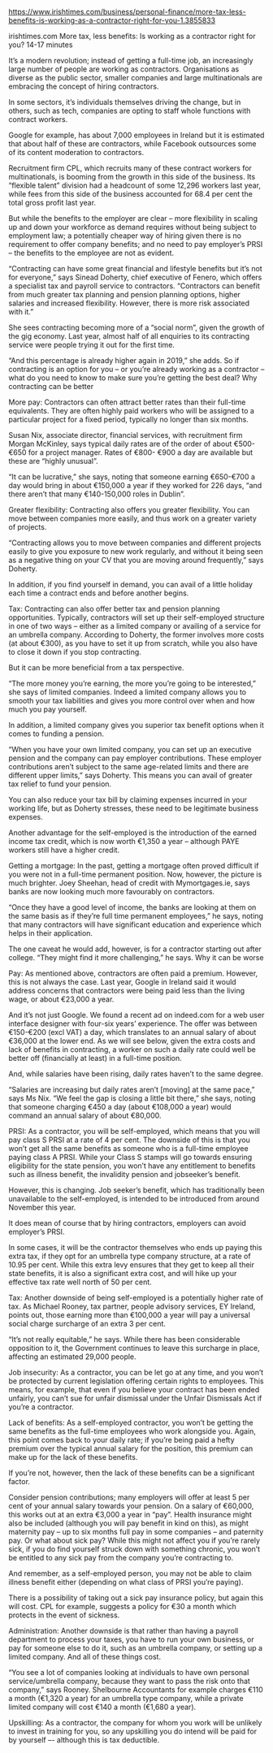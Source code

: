 https://www.irishtimes.com/business/personal-finance/more-tax-less-benefits-is-working-as-a-contractor-right-for-you-1.3855833


irishtimes.com
More tax, less benefits: Is working as a contractor right for you?
14-17 minutes

It’s a modern revolution; instead of getting a full-time job, an increasingly large number of people are working as contractors. Organisations as diverse as the public sector, smaller companies and large multinationals are embracing the concept of hiring contractors.

In some sectors, it’s individuals themselves driving the change, but in others, such as tech, companies are opting to staff whole functions with contract workers.

Google for example, has about 7,000 employees in Ireland but it is estimated that about half of these are contractors, while Facebook outsources some of its content moderation to contractors.

Recruitment firm CPL, which recruits many of these contract workers for multinationals, is booming from the growth in this side of the business. Its “flexible talent” division had a headcount of some 12,296 workers last year, while fees from this side of the business accounted for 68.4 per cent the total gross profit last year.

But while the benefits to the employer are clear – more flexibility in scaling up and down your workforce as demand requires without being subject to employment law; a potentially cheaper way of hiring given there is no requirement to offer company benefits; and no need to pay employer’s PRSI – the benefits to the employee are not as evident.

“Contracting can have some great financial and lifestyle benefits but it’s not for everyone,” says Sinead Doherty, chief executive of Fenero, which offers a specialist tax and payroll service to contractors. “Contractors can benefit from much greater tax planning and pension planning options, higher salaries and increased flexibility. However, there is more risk associated with it.”

She sees contracting becoming more of a “social norm”, given the growth of the gig economy. Last year, almost half of all enquiries to its contracting service were people trying it out for the first time.

“And this percentage is already higher again in 2019,” she adds. So if contracting is an option for you – or you’re already working as a contractor – what do you need to know to make sure you’re getting the best deal?
Why contracting can be better

More pay: Contractors can often attract better rates than their full-time equivalents. They are often highly paid workers who will be assigned to a particular project for a fixed period, typically no longer than six months.

Susan Nix, associate director, financial services, with recruitment firm Morgan McKinley, says typical daily rates are of the order of about €500-€650 for a project manager. Rates of €800- €900 a day are available but these are “highly unusual”.

“It can be lucrative,” she says, noting that someone earning €650-€700 a day would bring in about €150,000 a year if they worked for 226 days, “and there aren’t that many €140-150,000 roles in Dublin”.

Greater flexibility: Contracting also offers you greater flexibility. You can move between companies more easily, and thus work on a greater variety of projects.

“Contracting allows you to move between companies and different projects easily to give you exposure to new work regularly, and without it being seen as a negative thing on your CV that you are moving around frequently,” says Doherty.

In addition, if you find yourself in demand, you can avail of a little holiday each time a contract ends and before another begins.

Tax: Contracting can also offer better tax and pension planning opportunities. Typically, contractors will set up their self-employed structure in one of two ways – either as a limited company or availing of a service for an umbrella company. According to Doherty, the former involves more costs (at about €300), as you have to set it up from scratch, while you also have to close it down if you stop contracting.

But it can be more beneficial from a tax perspective.

“The more money you’re earning, the more you’re going to be interested,” she says of limited companies. Indeed a limited company allows you to smooth your tax liabilities and gives you more control over when and how much you pay yourself.

In addition, a limited company gives you superior tax benefit options when it comes to funding a pension.

“When you have your own limited company, you can set up an executive pension and the company can pay employer contributions. These employer contributions aren’t subject to the same age-related limits and there are different upper limits,” says Doherty. This means you can avail of greater tax relief to fund your pension.

You can also reduce your tax bill by claiming expenses incurred in your working life, but as Doherty stresses, these need to be legitimate business expenses.

Another advantage for the self-employed is the introduction of the earned income tax credit, which is now worth €1,350 a year – although PAYE workers still have a higher credit.

Getting a mortgage: In the past, getting a mortgage often proved difficult if you were not in a full-time permanent position. Now, however, the picture is much brighter. Joey Sheehan, head of credit with Mymortgages.ie, says banks are now looking much more favourably on contractors.

“Once they have a good level of income, the banks are looking at them on the same basis as if they’re full time permanent employees,” he says, noting that many contractors will have significant education and experience which helps in their application.

The one caveat he would add, however, is for a contractor starting out after college. “They might find it more challenging,” he says.
Why it can be worse

Pay: As mentioned above, contractors are often paid a premium. However, this is not always the case. Last year, Google in Ireland said it would address concerns that contractors were being paid less than the living wage, or about €23,000 a year.

And it’s not just Google. We found a recent ad on indeed.com for a web user interface designer with four-six years’ experience. The offer was between €150-€200 (excl VAT) a day, which translates to an annual salary of about €36,000 at the lower end. As we will see below, given the extra costs and lack of benefits in contracting, a worker on such a daily rate could well be better off (financially at least) in a full-time position.

And, while salaries have been rising, daily rates haven’t to the same degree.

“Salaries are increasing but daily rates aren’t [moving] at the same pace,” says Ms Nix. “We feel the gap is closing a little bit there,” she says, noting that someone charging €450 a day (about €108,000 a year) would command an annual salary of about €80,000.

PRSI: As a contractor, you will be self-employed, which means that you will pay class S PRSI at a rate of 4 per cent. The downside of this is that you won’t get all the same benefits as someone who is a full-time employee paying class A PRSI. While your Class S stamps will go towards ensuring eligibility for the state pension, you won’t have any entitlement to benefits such as illness benefit, the invalidity pension and jobseeker’s benefit.

However, this is changing. Job seeker’s benefit, which has traditionally been unavailable to the self-employed, is intended to be introduced from around November this year.

It does mean of course that by hiring contractors, employers can avoid employer’s PRSI.

In some cases, it will be the contractor themselves who ends up paying this extra tax, if they opt for an umbrella type company structure, at a rate of 10.95 per cent. While this extra levy ensures that they get to keep all their state benefits, it is also a significant extra cost, and will hike up your effective tax rate well north of 50 per cent.

Tax: Another downside of being self-employed is a potentially higher rate of tax. As Michael Rooney, tax partner, people advisory services, EY Ireland, points out, those earning more than €100,000 a year will pay a universal social charge surcharge of an extra 3 per cent.

“It’s not really equitable,” he says. While there has been considerable opposition to it, the Government continues to leave this surcharge in place, affecting an estimated 29,000 people.

Job insecurity: As a contractor, you can be let go at any time, and you won’t be protected by current legislation offering certain rights to employees. This means, for example, that even if you believe your contract has been ended unfairly, you can’t sue for unfair dismissal under the Unfair Dismissals Act if you’re a contractor.

Lack of benefits: As a self-employed contractor, you won’t be getting the same benefits as the full-time employees who work alongside you. Again, this point comes back to your daily rate; if you’re being paid a hefty premium over the typical annual salary for the position, this premium can make up for the lack of these benefits.

If you’re not, however, then the lack of these benefits can be a significant factor.

Consider pension contributions; many employers will offer at least 5 per cent of your annual salary towards your pension. On a salary of €60,000, this works out at an extra €3,000 a year in “pay”. Health insurance might also be included (although you will pay benefit in kind on this), as might maternity pay – up to six months full pay in some companies – and paternity pay. Or what about sick pay? While this might not affect you if you’re rarely sick, if you do find yourself struck down with something chronic, you won’t be entitled to any sick pay from the company you’re contracting to.

And remember, as a self-employed person, you may not be able to claim illness benefit either (depending on what class of PRSI you’re paying).

There is a possibility of taking out a sick pay insurance policy, but again this will cost. CPL for example, suggests a policy for €30 a month which protects in the event of sickness.

Administration: Another downside is that rather than having a payroll department to process your taxes, you have to run your own business, or pay for someone else to do it, such as an umbrella company, or setting up a limited company. And all of these things cost.

“You see a lot of companies looking at individuals to have own personal service/umbrella company, because they want to pass the risk onto that company,” says Rooney. Shelbourne Accountants for example charges €110 a month (€1,320 a year) for an umbrella type company, while a private limited company will cost €140 a month (€1,680 a year).

Upskilling: As a contractor, the company for whom you work will be unlikely to invest in training for you, so any upskilling you do intend will be paid for by yourself –- although this is tax deductible.
